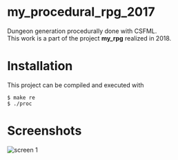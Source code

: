 # my_procedural_rpg_2017
Dungeon generation procedurally done with CSFML.<br>
This work is a part of the project **my_rpg** realized in 2018.<br>

# Installation
This project can be compiled and executed with<br>
```
$ make re
$ ./proc
```

# Screenshots
![screen 1](https://github.com/lplanch/my_procedural_rpg_2017/blob/master/ressources/screen_1.png)<br>
[](https://github.com/lplanch/my_procedural_rpg_2017/blob/master/ressources/screen_2.png)<br>
